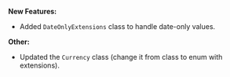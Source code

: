 **New Features:**

* Added ```DateOnlyExtensions``` class to handle date-only values.

**Other:**

* Updated the ```Currency``` class (change it from class to enum with extensions).